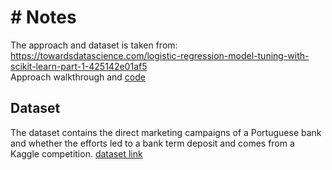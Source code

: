 # # Notes
The approach and dataset is taken from: https://towardsdatascience.com/logistic-regression-model-tuning-with-scikit-learn-part-1-425142e01af5  
Approach walkthrough and [code](https://github.com/finnqiao/bank-logistic/blob/master/bank-logistic-v1.ipynb)

## Dataset
The dataset contains the direct marketing campaigns of a Portuguese bank and whether the efforts led to a bank term deposit and comes from a Kaggle competition.
[dataset link](https://www.kaggle.com/henriqueyamahata/bank-marketing)
